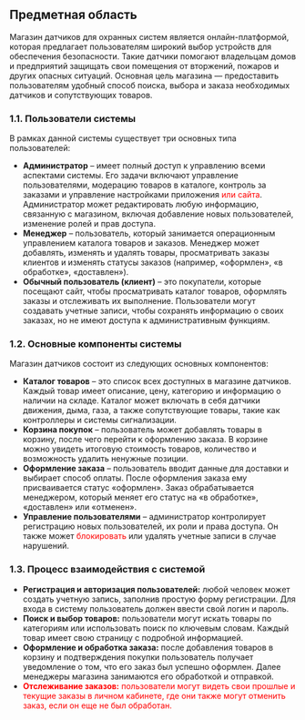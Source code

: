 <h2>Предметная область</h2>
<p>Магазин датчиков для охранных систем является онлайн-платформой, которая предлагает пользователям широкий выбор устройств для обеспечения безопасности. Такие датчики помогают владельцам домов и предприятий защищать свои помещения от вторжений, пожаров и других опасных ситуаций. Основная цель магазина — предоставить пользователям удобный способ поиска, выбора и заказа необходимых датчиков и сопутствующих товаров.</p>

<h3>1.1. Пользователи системы</h3>
<p>В рамках данной системы существует три основных типа пользователей:</p>
<ul>
    <li><strong>Администратор</strong> – имеет полный доступ к управлению всеми аспектами системы. Его задачи включают управление пользователями, модерацию товаров в каталоге, контроль за заказами и управление настройками приложения <span style="color: red;">или сайта</span>. Администратор может редактировать любую информацию, связанную с магазином, включая добавление новых пользователей, изменение ролей и прав доступа.</li>
    <li><strong>Менеджер</strong> – пользователь, который занимается операционным управлением каталога товаров и заказов. Менеджер может добавлять, изменять и удалять товары, просматривать заказы клиентов и изменять статусы заказов (например, «оформлен», «в обработке», «доставлен»).</li>
    <li><strong>Обычный пользователь (клиент)</strong> – это покупатели, которые посещают сайт, чтобы просматривать каталог товаров, оформлять заказы и отслеживать их выполнение. Пользователи могут создавать учетные записи, чтобы сохранять информацию о своих заказах, но не имеют доступа к административным функциям.</li>
</ul>

<h3>1.2. Основные компоненты системы</h3>
<p>Магазин датчиков состоит из следующих основных компонентов:</p>
<ul>
    <li><strong>Каталог товаров</strong> – это список всех доступных в магазине датчиков. Каждый товар имеет описание, цену, категорию и информацию о наличии на складе. Каталог может включать в себя датчики движения, дыма, газа, а также сопутствующие товары, такие как контроллеры и системы сигнализации.</li>
    <li><strong>Корзина покупок</strong> – пользователь может добавлять товары в корзину, после чего перейти к оформлению заказа. В корзине можно увидеть итоговую стоимость товаров, количество и возможность удалить ненужные позиции.</li>
    <li><strong>Оформление заказа</strong> – пользователь вводит данные для доставки и выбирает способ оплаты. После оформления заказа ему присваивается статус «оформлен». Заказ обрабатывается менеджером, который меняет его статус на «в обработке», «доставлен» или «отменен».</li>
    <li><strong>Управление пользователями</strong> – администратор контролирует регистрацию новых пользователей, их роли и права доступа. Он также может <span style="color: red;">блокировать</span> или удалять учетные записи в случае нарушений.</li>
</ul>

<h3>1.3. Процесс взаимодействия с системой</h3>
<ul>
    <li><strong>Регистрация и авторизация пользователей:</strong> любой человек может создать учетную запись, заполнив простую форму регистрации. Для входа в систему пользователь должен ввести свой логин и пароль.</li>
    <li><strong>Поиск и выбор товаров:</strong> пользователи могут искать товары по категориям или использовать поиск по ключевым словам. Каждый товар имеет свою страницу с подробной информацией.</li>
    <li><strong>Оформление и обработка заказа:</strong> после добавления товаров в корзину и подтверждения покупки пользователь получает уведомление о том, что его заказ был успешно оформлен. Далее менеджеры магазина занимаются его обработкой и отправкой.</li>
    <li><span style="color: red;"><strong>Отслеживание заказов:</strong> пользователи могут видеть свои прошлые и текущие заказы в личном кабинете, где они также могут отменить заказ, если он еще не был обработан.</span></li>
</ul>
